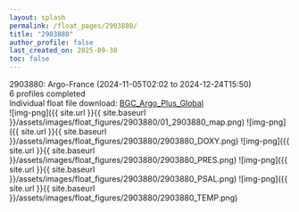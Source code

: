 ```yaml
---
layout: splash
permalink: /float_pages/2903880/
title: "2903880"
author_profile: false
last_created_on: 2025-09-30
toc: false
---
```

 
2903880: Argo-France (2024-11-05T02:02 to 2024-12-24T15:50)\
6 profiles completed\
Individual float file download: [BGC_Argo_Plus_Global](https://ftp.soest.hawaii.edu/bgc_argo_plus/Individual_Floats/outliers_removed/2903880_Sprof_processed.nc)\
![img-png]({{ site.url }}{{ site.baseurl }}/assets/images/float_figures/2903880/01_2903880_map.png)
![img-png]({{ site.url }}{{ site.baseurl }}/assets/images/float_figures/2903880/2903880_DOXY.png)
![img-png]({{ site.url }}{{ site.baseurl }}/assets/images/float_figures/2903880/2903880_PRES.png)
![img-png]({{ site.url }}{{ site.baseurl }}/assets/images/float_figures/2903880/2903880_PSAL.png)
![img-png]({{ site.url }}{{ site.baseurl }}/assets/images/float_figures/2903880/2903880_TEMP.png)
